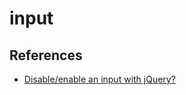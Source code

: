 # input

## References
* [Disable/enable an input with jQuery?](https://stackoverflow.com/questions/1414365/disable-enable-an-input-with-jquery)